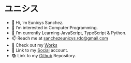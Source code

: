 <body>
    <h1 id="header">ユニシス</a></h1>
            <ul>
                <li>👋 Hi, ’m Eunicys Sanchez.</li>
                <li>👀 I’m interested in Computer Programming.</li>
                <li>🌱 I’m currently Learning JavaScript, TypeScript & Python.</li>
                <li>📫 Reach me at <a href="mailto:sanchezeunicys.rdc@gmail.com">sanchezeunicys.rdc@gmail.com</a></li>
                <li>📂 Check out my <a href="https://sycinue-rdc.github.io/sycinue/site/assets/html/works.html">Works</a></li>
                <li>🔗 Link to my <a href="https://www.facebook.com/sycinue.rdc/" target="_blank">Social</a> account.</li>
                <li>📚 Link to my <a href="https://github.com/sycinue-rdc/sycinue" target="_blank">Github</a> Repository.</li>
            </ul>
</body>